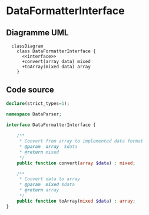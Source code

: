 # DataFormatterInterface

## Diagramme UML

```mermaid
  classDiagram
    class DataFormatterInterface {
      <<interface>>
      +convert(array data) mixed
      +toArray(mixed data) array
    }
```

## Code source

```php  linenums="1" title="DataFormatterInterface.php"
declare(strict_types=1);

namespace DataParser;

interface DataFormatterInterface {
	
	/**
	 * Convert from array to implemented data format
	 * @param  array  $data
	 * @return mixed
	 */
	public function convert(array $data) : mixed;

	/**
	 * Convert data to array
	 * @param  mixed $data
	 * @return array
	 */
	public function toArray(mixed $data) : array;
}
```